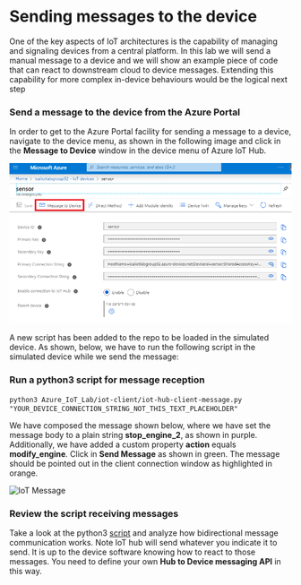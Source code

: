 # Sending messages to the device 

One of the key aspects of IoT architectures is the capability of managing and signaling devices from a central platform.
In this lab we will send a manual message to a device and we will show an example piece of code that can react to downstream cloud to device messages. Extending this capability for more complex in-device behaviours would be the logical next step

### Send a message to the device from the Azure Portal

In order to get to the Azure Portal facility for sending a message to a device, navigate to the device menu, as shown in the following image and click in the **Message to Device** window in the device menu of Azure IoT Hub.

![IoT Message](../images/message-3.PNG)

A new script has been added to the repo to be loaded in the simulated device.
As shown, below, we have to run the following script in the simulated device while we send the message:

### Run a python3 script for message reception

```
python3 Azure_IoT_Lab/iot-client/iot-hub-client-message.py "YOUR_DEVICE_CONNECTION_STRING_NOT_THIS_TEXT_PLACEHOLDER"
```
We have composed the message shown below, where we have set the message body to a plain string **stop_engine_2**, as shown in purple. Additionally, we have added a custom property **action** equals **modify_engine**.
Click in **Send Message** as shown in green. The message should be pointed out in the client connection window as highlighted in orange.

![IoT Message](../images/message-4.PNG)

### Review the script receiving messages

Take a look at the python3 [script](https://github.com/SeryioGonzalez/Azure_IoT_Lab/blob/master/iot-client/iot-hub-client-message.py) and analyze how bidirectional message communication works.
Note IoT hub will send whatever you indicate it to send. It is up to the device software knowing how to react to those messages. You need to define your own **Hub to Device messaging API** in this way.
